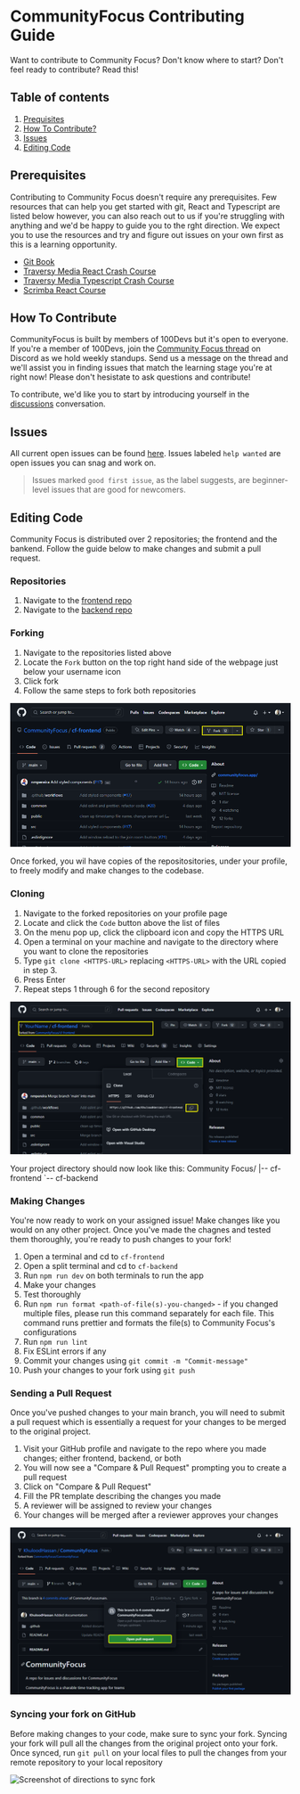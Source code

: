 # CommunityFocus Contributing Guide

Want to contribute to Community Focus? Don't know where to start? Don't feel ready to contribute? Read this!

## Table of contents

1. [Prequisites](#prerequisites)
2. [How To Contribute?](#how-to-contribute)
3. [Issues](#issues)
4. [Editing Code](#editing-code)

## Prerequisites

Contributing to Community Focus doesn't require any prerequisites. Few resources that can help you get started with git, React and Typescript are listed below however, you can also reach out to us if you're struggling with anything and we'd be happy to guide you to the rght direction. We expect you to use the resources and try and figure out issues on your own first as this is a learning opportunity.

- [Git Book](https://git-scm.com/book/en/v2)
- [Traversy Media React Crash Course](https://youtu.be/w7ejDZ8SWv8)
- [Traversy Media Typescript Crash Course](https://www.youtube.com/watch?v=BCg4U1FzODs)
- [Scrimba React Course](https://scrimba.com/learn/learnreact)

## How To Contribute

CommunityFocus is built by members of 100Devs but it's open to everyone. If you're a member of 100Devs, join the [Community Focus thread](https://discord.com/channels/735923219315425401/1105270039956951170) on Discord as we hold weekly standups. Send us a message on the thread and we'll assist you in finding issues that match the learning stage you're at right now! Please don't hesistate to ask questions and contribute!

To contribute, we'd like you to start by introducing yourself in the [discussions](https://github.com/orgs/CommunityFocus/discussions/24) conversation.

## Issues

All current open issues can be found [here](https://github.com/CommunityFocus/CommunityFocus/issues). Issues labeled `help wanted` are open issues you can snag and work on.

> Issues marked `good first issue`, as the label suggests, are beginner-level issues that are good for newcomers.

## Editing Code

Community Focus is distributed over 2 repositories; the frontend and the bankend. Follow the guide below to make changes and submit a pull request.

### Repositories
1. Navigate to the [frontend repo](https://github.com/CommunityFocus/cf-frontend)
2. Navigate to the [backend repo](https://github.com/CommunityFocus/cf-backend)

### Forking

1. Navigate to the repositories listed above
2. Locate the `Fork` button on the top right hand side of the webpage just below your username icon
3. Click fork
4. Follow the same steps to fork both repositories

![Screenshot of directions to fork](assets/fork-button.PNG)

Once forked, you wil have copies of the repositositories, under your profile, to freely modify and make changes to the codebase.

### Cloning

1. Navigate to the forked repositories on your profile page
2. Locate and click the `Code` button above the list of files
3. On the menu pop up, click the clipboard icon and copy the HTTPS URL
4. Open a terminal on your machine and navigate to the directory where you want to clone the repositories
5. Type `git clone <HTTPS-URL>` replacing `<HTTPS-URL>` with the URL copied in step 3.
6. Press Enter
7. Repeat steps 1 through 6 for the second repository

![Screenshot of directions to clone](assets/code-button.PNG)

Your project directory should now look like this:
Community Focus/
|-- cf-frontend
`-- cf-backend

### Making Changes

You're now ready to work on your assigned issue! Make changes like you would on any other project. Once you've made the chagnes and tested them thoroughly, you're ready to push changes to your fork!

1. Open a terminal and cd to `cf-frontend`
2. Open a split terminal and cd to `cf-backend`
3. Run `npm run dev` on both terminals to run the app
4. Make your changes
5. Test thoroughly
6. Run `npm run format <path-of-file(s)-you-changed>` - if you changed multiple files, please run this command separately for each file. This command runs prettier and formats the file(s) to Community Focus's configurations
7. Run `npm run lint`
8. Fix ESLint errors if any
9. Commit your changes using `git commit -m "Commit-message"`
10. Push your changes to your fork using `git push`

### Sending a Pull Request

Once you've pushed changes to your main branch, you will need to submit a pull request which is essentially a request for your changes to be merged to the original project.

1. Visit your GitHub profile and navigate to the repo where you made changes; either frontend, backend, or both
2. You will now see a "Compare & Pull Request" prompting you to create a pull request
3. Click on "Compare & Pull Request"
4. Fill the PR template describing the changes you made
5. A reviewer will be assigned to review your changes
6. Your changes will be merged after a reviewer approves your changes

![Screenshot of directions to submit PR](assets/submit-PR.PNG)

### Syncing your fork on GitHub

Before making changes to your code, make sure to sync your fork. Syncing your fork will pull all the changes from the original project onto your fork. Once synced, run `git pull` on your local files to pull the changes from your remote repository to your local repository

![Screenshot of directions to sync fork](assets/sync-fork.PNG)